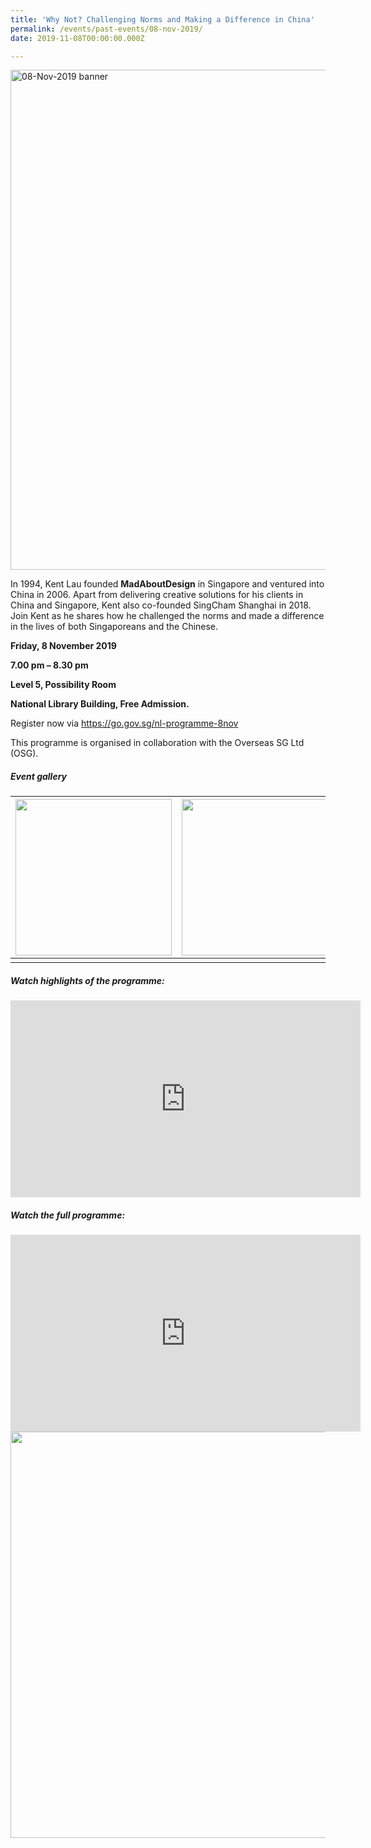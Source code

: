 ```yaml
---
title: 'Why Not? Challenging Norms and Making a Difference in China'
permalink: /events/past-events/08-nov-2019/
date: 2019-11-08T00:00:00.000Z

---
```



<img src="\images\past-events\08-Nov-2019\banner.jpg" alt="08-Nov-2019 banner" style="width:800px;" />

In 1994, Kent Lau founded **MadAboutDesign** in Singapore and ventured into China in 2006. Apart from delivering creative solutions for his clients in China and Singapore, Kent also co-founded SingCham Shanghai in 2018. Join Kent as he shares how he challenged the norms and made a difference in the lives of both Singaporeans and the Chinese.

**Friday, 8 November 2019**

**7.00 pm – 8.30 pm**

**Level 5, Possibility Room**

**National Library Building, Free Admission.**

Register now via <https://go.gov.sg/nl-programme-8nov>

This programme is organised in collaboration with the Overseas SG Ltd (OSG).



##### **Event gallery**

| <a href="\images\past-events\08-Nov-2019\image-1.jpg"><img src="\images\past-events\08-Nov-2019\image-1.jpg" style="width:250px;" /></a> | <a href="\images\past-events\08-Nov-2019\image-2.jpg"><img src="\images\past-events\08-Nov-2019\image-2.jpg" style="width:250px;" /></a> | <a href="\images\past-events\08-Nov-2019\image-3.jpg"><img src="\images\past-events\08-Nov-2019\image-3.jpg" style="width:250px;" /></a> |
| ------------------------------------------------------------ | ------------------------------------------------------------ | ------------------------------------------------------------ |
|                                                              |                                                              |                                                              |

#####  **Watch highlights of the programme:** 

<div class="bp-youtube">
<iframe width="560" height="315" src="https://www.youtube.com/embed/hPlDoLh0oM8" frameborder="0" allow="accelerometer; autoplay; encrypted-media; gyroscope; picture-in-picture" allowfullscreen></iframe>
</div>

##### **Watch the full programme:**

<div class="bp-youtube">
<iframe width="560" height="315" src="https://www.youtube.com/embed/uQ2JBM6IA7Y" frameborder="0" allow="accelerometer; autoplay; encrypted-media; gyroscope; picture-in-picture" allowfullscreen></iframe>
</div>

<img src="\images\past-events\08-Nov-2019\edm.jpg" style="width:650px;" />

